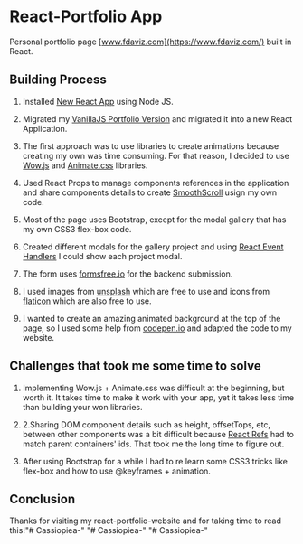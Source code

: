 # React-Portfolio App

  

Personal portfolio page [www.fdaviz.com](https://www.fdaviz.com/) built in React.

  

## Building Process

1. Installed [New React App](https://reactjs.org/docs/create-a-new-react-app.html) using Node JS.

2. Migrated my [VanillaJS Portfolio Version](https://github.com/kodi24fever/vanillajs-portfolio) and migrated it into a new React Application.

3. The first approach was to use libraries to create animations because creating my own was time consuming. For that reason, I decided to use [Wow.js](https://wowjs.uk/) and [Animate.css](https://daneden.github.io/animate.css/) libraries.

4. Used React Props to manage components references in the application and share components details to create [SmoothScroll](https://css-tricks.com/snippets/jquery/smooth-scrolling/) usign my own code.

5. Most of the page uses Bootstrap, except for the modal gallery that has my own CSS3 flex-box code.

6. Created different modals for the gallery project and using [React Event Handlers](https://reactjs.org/docs/handling-events.html) I could show each project modal.

7. The form uses [formsfree.io](https://formspree.io/) for the backend submission.

8. I used images from [unsplash](https://unsplash.com) which are free to use and icons from [flaticon](https://www.flaticon.com/) which are also free to use.

9. I wanted to create an amazing animated background at the top of the page, so I used some help from [codepen.io](https://codepen.io/saransh/pen/BKJun) and adapted the code to my website.

## Challenges that took me some time to solve

1. Implementing Wow.js + Animate.css was difficult at the beginning, but worth it. It takes time to make it work with your app, yet it takes less time than building your won libraries.

2. 2.Sharing DOM component details such as height, offsetTops, etc, between other components was a bit difficult because [React Refs](https://reactjs.org/docs/refs-and-the-dom.html) had to match parent containers' ids. That took me the long time to figure out.

3. After using Bootstrap for a while I had to re learn some CSS3 tricks like flex-box and how to use @keyframes + animation.

## Conclusion

Thanks for visiting my react-portfolio-website and for taking time to read this!"# Cassiopiea-" 
"# Cassiopiea-" 
"# Cassiopiea-" 
